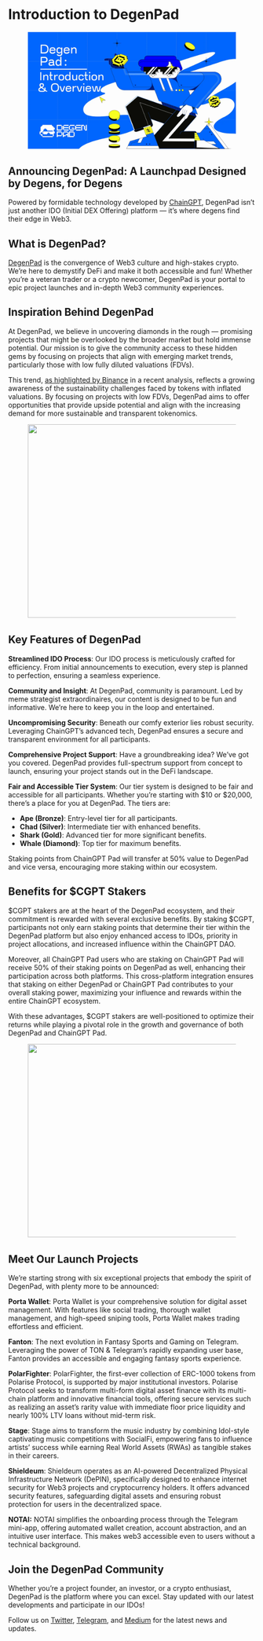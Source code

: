 # Introduction to DegenPad

<figure><img src="../../.gitbook/assets/image (1) (1) (1) (2).png" alt=""><figcaption></figcaption></figure>

## Announcing DegenPad: A Launchpad Designed by Degens, for Degens <a href="#id-3970" id="id-3970"></a>

Powered by formidable technology developed by [ChainGPT](https://www.chaingpt.org/), DegenPad isn’t just another IDO (Initial DEX Offering) platform — it’s where degens find their edge in Web3.

## What is DegenPad? <a href="#id-12a0" id="id-12a0"></a>

[DegenPad](http://degenpad.com/) is the convergence of Web3 culture and high-stakes crypto. We’re here to demystify DeFi and make it both accessible and fun! Whether you’re a veteran trader or a crypto newcomer, DegenPad is your portal to epic project launches and in-depth Web3 community experiences.

## Inspiration Behind DegenPad <a href="#ec0f" id="ec0f"></a>

At DegenPad, we believe in uncovering diamonds in the rough — promising projects that might be overlooked by the broader market but hold immense potential. Our mission is to give the community access to these hidden gems by focusing on projects that align with emerging market trends, particularly those with low fully diluted valuations (FDVs).

This trend, [as highlighted by Binance](https://www.binance.com/en/research/analysis/low-float-and-high-fdv-how-did-we-get-here) in a recent analysis, reflects a growing awareness of the sustainability challenges faced by tokens with inflated valuations. By focusing on projects with low FDVs, DegenPad aims to offer opportunities that provide upside potential and align with the increasing demand for more sustainable and transparent tokenomics.

<figure><img src="https://miro.medium.com/v2/resize:fit:1260/0*f-_cyaFfZcYl33dY" alt="" height="394" width="700"><figcaption></figcaption></figure>

## Key Features of DegenPad <a href="#id-7ada" id="id-7ada"></a>

**Streamlined IDO Process**: Our IDO process is meticulously crafted for efficiency. From initial announcements to execution, every step is planned to perfection, ensuring a seamless experience.

**Community and Insight**: At DegenPad, community is paramount. Led by meme strategist extraordinaires, our content is designed to be fun and informative. We’re here to keep you in the loop and entertained.

**Uncompromising Security**: Beneath our comfy exterior lies robust security. Leveraging ChainGPT’s advanced tech, DegenPad ensures a secure and transparent environment for all participants.

**Comprehensive Project Support**: Have a groundbreaking idea? We’ve got you covered. DegenPad provides full-spectrum support from concept to launch, ensuring your project stands out in the DeFi landscape.

**Fair and Accessible Tier System**: Our tier system is designed to be fair and accessible for all participants. Whether you’re starting with $10 or $20,000, there’s a place for you at DegenPad. The tiers are:

* **Ape (Bronze)**: Entry-level tier for all participants.
* **Chad (Silver)**: Intermediate tier with enhanced benefits.
* **Shark (Gold)**: Advanced tier for more significant benefits.
* **Whale (Diamond)**: Top tier for maximum benefits.

Staking points from ChainGPT Pad will transfer at 50% value to DegenPad and vice versa, encouraging more staking within our ecosystem.

## Benefits for $CGPT Stakers <a href="#id-14fa" id="id-14fa"></a>

$CGPT stakers are at the heart of the DegenPad ecosystem, and their commitment is rewarded with several exclusive benefits. By staking $CGPT, participants not only earn staking points that determine their tier within the DegenPad platform but also enjoy enhanced access to IDOs, priority in project allocations, and increased influence within the ChainGPT DAO.

Moreover, all ChainGPT Pad users who are staking on ChainGPT Pad will receive 50% of their staking points on DegenPad as well, enhancing their participation across both platforms. This cross-platform integration ensures that staking on either DegenPad or ChainGPT Pad contributes to your overall staking power, maximizing your influence and rewards within the entire ChainGPT ecosystem.

With these advantages, $CGPT stakers are well-positioned to optimize their returns while playing a pivotal role in the growth and governance of both DegenPad and ChainGPT Pad.

<figure><img src="https://miro.medium.com/v2/resize:fit:1260/0*UcJgyVKxTg4RnYwf" alt="" height="394" width="700"><figcaption></figcaption></figure>

## Meet Our Launch Projects <a href="#c63e" id="c63e"></a>

We’re starting strong with six exceptional projects that embody the spirit of DegenPad, with plenty more to be announced:

**Porta Wallet**: Porta Wallet is your comprehensive solution for digital asset management. With features like social trading, thorough wallet management, and high-speed sniping tools, Porta Wallet makes trading effortless and efficient.

**Fanton**: The next evolution in Fantasy Sports and Gaming on Telegram. Leveraging the power of TON & Telegram’s rapidly expanding user base, Fanton provides an accessible and engaging fantasy sports experience.

**PolarFighter**: PolarFighter, the first-ever collection of ERC-1000 tokens from Polarise Protocol, is supported by major institutional investors. Polarise Protocol seeks to transform multi-form digital asset finance with its multi-chain platform and innovative financial tools, offering secure services such as realizing an asset’s rarity value with immediate floor price liquidity and nearly 100% LTV loans without mid-term risk.

**Stage**: Stage aims to transform the music industry by combining Idol-style captivating music competitions with SocialFi, empowering fans to influence artists’ success while earning Real World Assets (RWAs) as tangible stakes in their careers.

**Shieldeum**: Shieldeum operates as an AI-powered Decentralized Physical Infrastructure Network (DePIN), specifically designed to enhance internet security for Web3 projects and cryptocurrency holders. It offers advanced security features, safeguarding digital assets and ensuring robust protection for users in the decentralized space.

**NOTAI:** NOTAI simplifies the onboarding process through the Telegram mini-app, offering automated wallet creation, account abstraction, and an intuitive user interface. This makes web3 accessible even to users without a technical background​​​​.

## Join the DegenPad Community <a href="#id-9257" id="id-9257"></a>

Whether you’re a project founder, an investor, or a crypto enthusiast, DegenPad is the platform where you can excel. Stay updated with our latest developments and participate in our IDOs!

Follow us on [Twitter](https://x.com/DegenPadHQ), [Telegram](http://t.me/DegenPadChat), and [Medium](https://medium.com/@degenpad) for the latest news and updates.[\
](https://medium.com/tag/i%CC%87do?source=post\_page-----c6ca7a044ba7---------------i%CC%87do-----------------)
